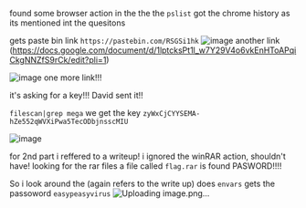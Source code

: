 found some browser action in the the the `pslist`
got the chrome history as its mentioned int the quesitons

gets paste bin link `https://pastebin.com/RSGSi1hk`
![image](https://github.com/s4twik/mem_labs/assets/147993943/f50b06e3-c61c-4602-a482-6951e45c439a)
another link (https://docs.google.com/document/d/1lptcksPt1l_w7Y29V4o6vkEnHToAPqiCkgNNZfS9rCk/edit?pli=1)

![image](https://github.com/s4twik/mem_labs/assets/147993943/2c47d753-290d-433a-9b9a-3c16d0349a19)
 one more link!!!

it's asking for a key!!!
 David sent it!!
 
` filescan|grep mega `
we get the key `zyWxCjCYYSEMA-hZe552qWVXiPwa5TecODbjnsscMIU`

![image](https://github.com/s4twik/mem_labs/assets/147993943/e766791a-ddc8-4d00-8e50-3239f43e9aac)

for 2nd part i reffered to a writeup!
i ignored the winRAR action, shouldn't have!
looking for the rar files a file called `flag.rar` is found
PASWORD!!!!

So i look around the  (again refers to the write up)
does `envars` gets the passoword `easypeasyvirus`
![Uploading image.png…]()
